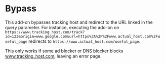 # Bypass

This add-on bypasses tracking host and redirect to the URL linked in the query parameter. For instance, executing the add-on on `https://www.tracking_host.com/track?id=123&origin=www.google.com&url=https%3A%2F%2Fwww.actual_host.com%2Fuseful_page` redirects to `https://www.actual_host.com/useful_page`.

This only works if some ad blocker or DNS blocker blocks www.tracking_host.com, leaving an error page.

